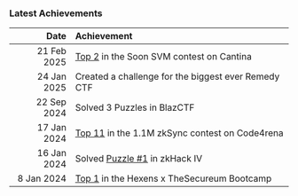 

### Latest Achievements

|          Date | Achievement                                                                                        |
|--------------:|:---------------------------------------------------------------------------------------------------|
|   21 Feb 2025 | [Top 2](https://x.com/cantinaxyz/status/1892971456675618955) in the Soon SVM contest on Cantina       |
|   24 Jan 2025 | Created a challenge for the biggest ever Remedy CTF                                                |
|   22 Sep 2024 | Solved 3 Puzzles in BlazCTF                                                                        |
|   17 Jan 2024 | [Top 11](https://code4rena.com/contests/2023-10-zksync-era) in the 1.1M zkSync contest on Code4rena  |
|   16 Jan 2024 | Solved [Puzzle #1](https://zkhack.dev/zkhackIV/puzzleF1.html) in zkHack IV                            |
|    8 Jan 2024 | [Top 1](https://twitter.com/hexensio/status/1744373662533226797) in the Hexens x TheSecureum Bootcamp |
